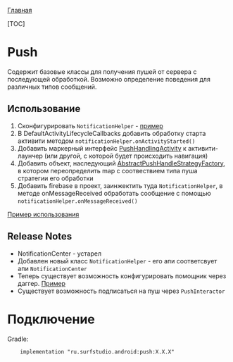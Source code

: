 [Главная](../docs/main.md)

[TOC]

# Push
Содержит базовые классы для получения пушей от сервера с последующей обработкой. 
Возможно определение поведения для различных типов сообщений.

## Использование

1. Сконфигурировать `NotificationHelper` - [пример][nm]
1. В DefaultActivityLifecycleCallbacks добавить обработку старта активити методом
   `notificationHelper.onActivityStarted()`
1. Добавить маркерный интерфейс [PushHandlingActivity](src/main/java/ru/surfstudio/android/notification/ui/notification/PushHandlingActivity.kt)
   к активити-лаунчер (или другой, с которой будет происходить навигация)
1. Добавить объект, наследующий [AbstractPushHandleStrategyFactory](src/main/java/ru/surfstudio/android/notification/ui/notification/AbstractPushHandleStrategyFactory.kt),
   в котором переопределить map c соотвествием типа пуша стратегии его обработки
1. Добавить firebase в проект, заинжектить туда `NotificationHelper`, в методе onMessageReceived обработать сообщение
   с помощью `notificationHelper.onMessageReceived()`
   
[Пример использования](../firebase-sample)

## Release Notes

* NotificationCenter - устарел
* Добавлен новый класс `NotificationHelper` - его апи соответсвует апи `NotificationCenter`
* Теперь существует возможность конфигурировать помощник через даггер. [Пример][nm]
* Существует возможность подписаться на пуш через `PushInteractor`

# Подключение
Gradle:
```
    implementation "ru.surfstudio.android:push:X.X.X"
```

[nm]: ../firebase-sample/src/main/java/ru/surfstudio/android/firebase/sample/app/dagger/NotificationModule.kt
